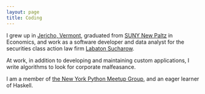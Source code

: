 ```yaml
---
layout: page
title: Coding
---
```


I grew up in [Jericho, Vermont](http://www.jerichovt.gov/), graduated from [SUNY New Paltz](http://www.newpaltz.edu/) in Economics, and work as a software developer and data analyst for the securities class action law firm [Labaton Sucharow](http://labaton.com/). 

At work, in addition to developing and maintaining custom applications, I write algorithms to look for corporate malfeasance.

I am a member of [the New York Python Meetup Group](http://www.meetup.com/nycpython/), and an eager learner of Haskell.
